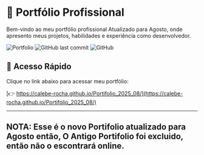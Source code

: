 # 📜 Portfólio Profissional

Bem-vindo ao meu portfólio profissional Atualizado para Agosto, onde apresento meus projetos, habilidades e experiência como desenvolvedor.

![Portfolio](https://img.shields.io/badge/Status-Online-brightgreen)
![GitHub last commit](https://img.shields.io/github/last-commit/calebe-rocha/Portifolio_2025_08)
![GitHub](https://img.shields.io/github/license/calebe-rocha/Portifolio_2025_08)


## 🚀 Acesso Rápido

Clique no link abaixo para acessar meu portfólio:

[👉 https://calebe-rocha.github.io/Portifolio_2025_08/](https://calebe-rocha.github.io/Portifolio_2025_08/)

---
**NOTA:** 
Esse é o novo Portifolio atualizado para Agosto então, O Antigo Portifolio foi excluido, então não o escontrará online.
---
